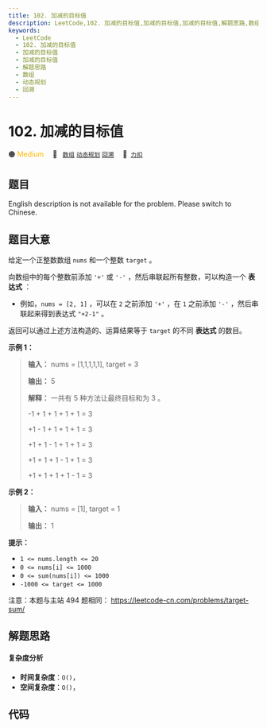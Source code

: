 ```yaml
---
title: 102. 加减的目标值
description: LeetCode,102. 加减的目标值,加减的目标值,加减的目标值,解题思路,数组,动态规划,回溯
keywords:
  - LeetCode
  - 102. 加减的目标值
  - 加减的目标值
  - 加减的目标值
  - 解题思路
  - 数组
  - 动态规划
  - 回溯
---
```


# 102. 加减的目标值

🟠 <font color=#ffb800>Medium</font>&emsp; 🔖&ensp; [`数组`](/tag/array.md) [`动态规划`](/tag/dynamic-programming.md) [`回溯`](/tag/backtracking.md)&emsp; 🔗&ensp;[`力扣`](https://leetcode.cn/problems/YaVDxD)

## 题目

English description is not available for the problem. Please switch to
Chinese.


## 题目大意

给定一个正整数数组 `nums` 和一个整数 `target` 。

向数组中的每个整数前添加 `'+'` 或 `'-'` ，然后串联起所有整数，可以构造一个 **表达式** ：

  * 例如，`nums = [2, 1]` ，可以在 `2` 之前添加 `'+'` ，在 `1` 之前添加 `'-'` ，然后串联起来得到表达式 `"+2-1"` 。

返回可以通过上述方法构造的、运算结果等于 `target` 的不同 **表达式** 的数目。



**示例 1：**

> 
> 
> 
> 
> 
> **输入：** nums = [1,1,1,1,1], target = 3
> 
> **输出：** 5
> 
> **解释：** 一共有 5 种方法让最终目标和为 3 。
> 
> -1 + 1 + 1 + 1 + 1 = 3
> 
> +1 - 1 + 1 + 1 + 1 = 3
> 
> +1 + 1 - 1 + 1 + 1 = 3
> 
> +1 + 1 + 1 - 1 + 1 = 3
> 
> +1 + 1 + 1 + 1 - 1 = 3
> 
> 

**示例 2：**

> 
> 
> 
> 
> 
> **输入：** nums = [1], target = 1
> 
> **输出：** 1
> 
> 



**提示：**

  * `1 <= nums.length <= 20`
  * `0 <= nums[i] <= 1000`
  * `0 <= sum(nums[i]) <= 1000`
  * `-1000 <= target <= 1000`



注意：本题与主站 494 题相同： <https://leetcode-cn.com/problems/target-sum/>


## 解题思路

#### 复杂度分析

- **时间复杂度**：`O()`，
- **空间复杂度**：`O()`，

## 代码

```javascript

```